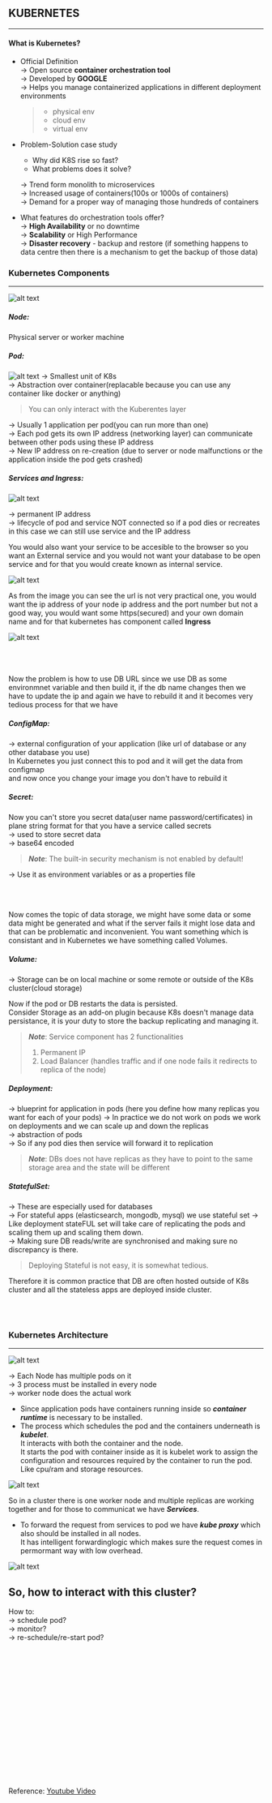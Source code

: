 ## KUBERNETES 
___


#### What is Kubernetes?
 * Official Definition  
    -> Open source **container orchestration tool**  
    -> Developed by **GOOGLE**  
    -> Helps you manage containerized applications in different deployment environments  
    >    * physical env  
    >    * cloud env  
    >    * virtual env  
    
 * Problem-Solution case study
    * Why did K8S rise so fast?
    * What problems does it solve?

    -> Trend form monolith to microservices  
    -> Increased usage of containers(100s or 1000s of containers)  
    -> Demand for a proper way of managing those hundreds of containers  

* What features do orchestration tools offer?  
    -> __High Availability__ or no downtime  
    -> __Scalability__ or High Performance  
    -> __Disaster recovery__ - backup and restore (if something happens to data centre then there is a mechanism to get the backup of those data)

### Kubernetes Components  
****

![alt text][Kube_comp]  
##### Node: 
Physical server or worker machine 

##### Pod:  
![alt text][Comp_pod]
-> Smallest unit of K8s  
-> Abstraction over container(replacable because you can use any container like docker or anything)  
> You can only interact with the Kuberentes layer  

-> Usually 1 application per pod(you can run more than one)  
-> Each pod gets its own IP address (networking layer) can communicate between other pods using these IP address  
-> New IP address on re-creation (due to server or node malfunctions or the application inside the pod gets crashed)  

##### Services and Ingress:  


![alt text][Comp_service]  


-> permanent IP address  
-> lifecycle of pod and service NOT connected so if a pod dies or recreates in this case we can still use service and the IP address  
 
You would also want your service to be accesible to the browser so you want an External service
and you would not want your database to be open service and for that you would create known as internal service.


![alt text][service_external]  


As from the image you can see the url is not very practical one, you would want the ip address of your node ip address and the port number but not a good way, you would want some https(secured) and your own domain name and for that kubernetes has component called **Ingress** 


![alt text][Comp_ingress]  
<br> <br> <br>

Now the problem is how to use DB URL since we use DB as some environmnet variable and then build it, if the db name changes then we have to update the ip and again we have to rebuild it and it becomes very tedious process for that we have 
  
##### ConfigMap:  
-> external configuration of your application (like url of database or any other database you use)  
In Kubernetes you just connect this to pod and it will get the data from configmap  
and now once you change your image you don't have to rebuild it  

##### Secret:  
Now you can't store you secret data(user name password/certificates) in plane string format for that you have a service called secrets    
-> used to store secret data  
-> base64 encoded  
 > **_Note_**: The built-in security mechanism is not enabled by default!  

-> Use it as environment variables or as a properties file  

<br> <br>

Now comes the topic of data storage, we might have some data or some data might be generated and what if the server fails it might lose data and that can be problematic and inconvenient. You want something which is consistant and in Kubernetes we have something called Volumes.  

##### Volume:  
-> Storage can be on local machine or some remote or outside of the K8s cluster(cloud storage)  

Now if the pod or DB restarts the data is persisted.  
Consider Storage as an add-on plugin because K8s doesn't manage data persistance, it is your duty to store the backup replicating and managing it.  

> **_Note_**: Service component has 2 functionalities   
> 1. Permanent IP  
> 2. Load Balancer (handles traffic and if one node fails it redirects to replica of the node)  


##### Deployment:  
-> blueprint for application in pods (here you define how many replicas you want for each of your pods)
-> In practice we do not work on pods we work on deployments and we can scale up and down the replicas  
-> abstraction of pods  
-> So if any pod dies then service will forward it to replication

> **_Note_**: DBs does not have replicas as they have to point to the same storage area and the state will be different

##### StatefulSet:  
-> These are especially used for databases  
-> For stateful apps (elasticsearch, mongodb, mysql) we use stateful set
-> Like deployment stateFUL set will take care of replicating the pods and scaling them up and scaling them down.  
-> Making sure DB reads/write are synchronised and making sure no discrepancy is there.  

> Deploying Stateful is not easy, it is somewhat tedious.  

Therefore it is common practice that DB are often hosted outside of K8s cluster and all the stateless apps are deployed inside cluster.


<br> <br>

### Kubernetes Architecture  
________


![alt text][Kube_arch]  

-> Each Node has multiple pods on it  
-> 3 process must be installed in every node  
-> worker node does the actual work

* Since application pods have containers running inside so **_container runtime_** is necessary to be installed.  
* The process which schedules the pod and the containers underneath is **_kubelet_**.  
It interacts with both the container and the node.  
It starts the pod with container inside as it is kubelet work to assign the configuration and resources required by the container to run the pod. Like cpu/ram and storage resources.  

![alt text][Kube_arch2]  

So in a cluster there is one worker node and multiple replicas are working together and for those to communicat we have **_Services_**.

* To forward the request from services to pod we have **_kube proxy_** which also should be installed in all nodes.  
It has intelligent forwardinglogic which makes sure the request comes in permormant way with low overhead.
  


![alt text][node_processes]  


## So, how to interact with this cluster?
  
How to:  
        -> schedule pod?  
        -> monitor?  
        -> re-schedule/re-start pod?  




[Kube_comp]: ./images/Components.png "Kubernetes Components"
[Comp_pod]: ./images/Pod.png "Pod"
[Comp_service]: ./images/service.png "Service"
[Comp_ingress]: ./images/service3.png "Ingress"
[service_external]: ./images/service2.png  "Internal External"
[Kube_arch]: ./images/architecture.png "Kubernetes Architecture"
[Kube_arch2]: ./images/master_slave.png "Kubernetes Architecture2"
[node_processes]: ./images/node_processes.png "Node Processes"


<br> <br> <br> 
<br> <br> <br> 
<br> <br> <br> 
<br> <br> <br> 
<br> <br> <br>  
Reference: [Youtube Video] 

[Youtube Video]: https://www.youtube.com/watch?v=X48VuDVv0do 